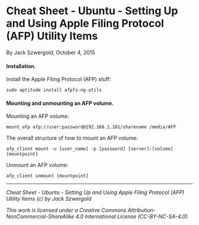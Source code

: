 # Cheat Sheet - Ubuntu - Setting Up and Using Apple Filing Protocol (AFP) Utility Items

By Jack Szwergold, October 4, 2015

#### Installation.

Install the Apple Filing Protocol (AFP) stuff:

    sudo aptitude install afpfs-ng-utils

#### Mounting and unmounting an AFP volume.

Mounting an AFP volume:

    mount_afp afp://user:password@192.168.1.101/sharename /media/AFP

The overall structure of how to mount an AFP volume:

    afp_client mount -u [user_name] -p [password] [server]:[volume] [mountpoint]

Unmount an AFP volume:

    afp_client unmount [mountpoint]

***

*Cheat Sheet - Ubuntu - Setting Up and Using Apple Filing Protocol (AFP) Utility Items (c) by Jack Szwergold*

*This work is licensed under a Creative Commons Attribution-NonCommercial-ShareAlike 4.0 International License (CC-BY-NC-SA-4.0).*